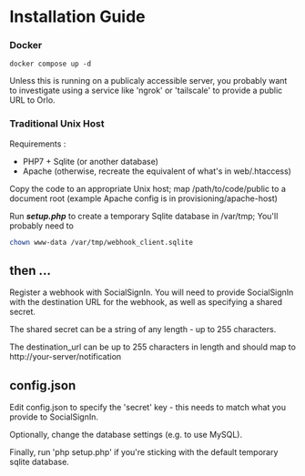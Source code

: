 # Installation Guide 

### Docker 

`docker compose up -d`


Unless this is running on a publicaly accessible server, you probably want to investigate using a service like 'ngrok' or 'tailscale' to provide a public URL to Orlo.


### Traditional Unix Host

Requirements :

 * PHP7 + Sqlite (or another database)
 * Apache (otherwise, recreate the equivalent of what's in web/.htaccess)
 
Copy the code to an appropriate Unix host; map /path/to/code/public to a document root (example Apache config is in provisioning/apache-host)

Run ***setup.php*** to create a temporary Sqlite database in /var/tmp; You'll probably need to 

```bash
chown www-data /var/tmp/webhook_client.sqlite
```

##  then ...

Register a webhook with SocialSignIn. You will need to provide SocialSignIn with the destination URL for the webhook, as well as specifying a shared secret. 

The shared secret can be a string of any length - up to 255 characters.

The destination\_url can be up to 255 characters in length and should map to http://your-server/notification


## config.json 

Edit config.json to specify the 'secret' key - this needs to match what you provide to SocialSignIn.

Optionally, change the database settings (e.g. to use MySQL).

Finally, run 'php setup.php' if you're sticking with the default temporary sqlite database.

